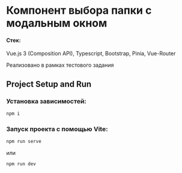 # Компонент выбора папки с модальным окном

#### Стек: 
Vue.js 3 (Composition API), Typescript, Bootstrap, Pinia, Vue-Router

Реализовано в рамках тестового задания

## Project Setup and Run

### Установка зависимостей:
```sh
npm i
```

### Запуск проекта с помощью Vite:
```sh
npm run serve
```
или
```sh
npm run dev
```
